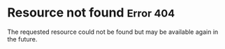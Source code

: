# Resource not found <small>Error 404</small>
The requested resource could not be found but may be available again in the future.